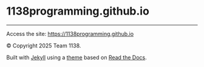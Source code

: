 # 1138programming.github.io
---
Access the site: https://1138programming.github.io

© Copyright 2025 Team 1138.

Built with [Jekyll](https://jekyllrb.com/) using a [theme](https://github.com/carlosperate/jekyll-theme-rtd) based on [Read the Docs](https://sphinx-rtd-theme.readthedocs.io/en/stable/).